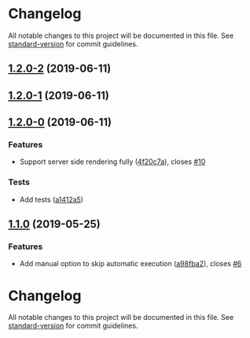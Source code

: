 # Changelog

All notable changes to this project will be documented in this file. See [standard-version](https://github.com/conventional-changelog/standard-version) for commit guidelines.

## [1.2.0-2](https://github.com/simoneb/axios-hooks/compare/v1.2.0-1...v1.2.0-2) (2019-06-11)



## [1.2.0-1](https://github.com/simoneb/axios-hooks/compare/v1.2.0-0...v1.2.0-1) (2019-06-11)



## [1.2.0-0](https://github.com/simoneb/axios-hooks/compare/v1.1.0...v1.2.0-0) (2019-06-11)


### Features

* Support server side rendering fully ([4f20c7a](https://github.com/simoneb/axios-hooks/commit/4f20c7a)), closes [#10](https://github.com/simoneb/axios-hooks/issues/10)


### Tests

* Add tests ([a1412a5](https://github.com/simoneb/axios-hooks/commit/a1412a5))



## [1.1.0](https://github.com/simoneb/axios-hooks/compare/v1.0.1...v1.1.0) (2019-05-25)

### Features

- Add manual option to skip automatic execution ([a98fba2](https://github.com/simoneb/axios-hooks/commit/a98fba2)), closes [#6](https://github.com/simoneb/axios-hooks/issues/6)

# Changelog

All notable changes to this project will be documented in this file. See [standard-version](https://github.com/conventional-changelog/standard-version) for commit guidelines.
